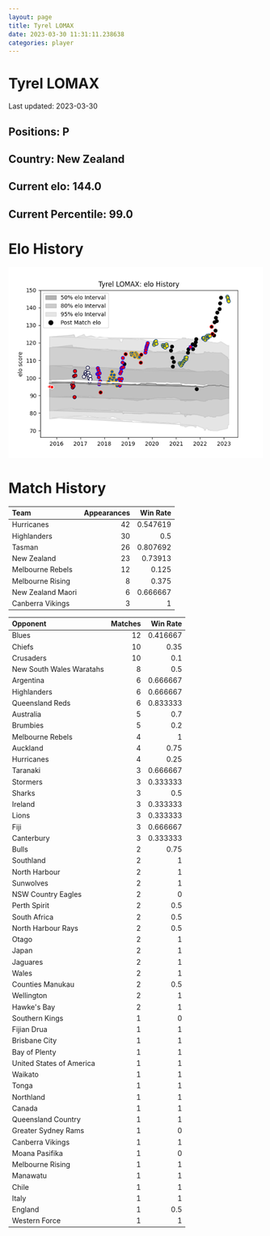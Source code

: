 ```yaml
---  
layout: page  
title: Tyrel LOMAX  
date: 2023-03-30 11:31:11.238638  
categories: player  
---
```

# Tyrel LOMAX


Last updated: 2023-03-30
## Positions: P

## Country: New Zealand

## Current elo: 144.0

## Current Percentile: 99.0

# Elo History


![elo history](history_TyrelLOMAX.png)
# Match History


| Team              |   Appearances |   Win Rate |
|:------------------|--------------:|-----------:|
| Hurricanes        |            42 |   0.547619 |
| Highlanders       |            30 |   0.5      |
| Tasman            |            26 |   0.807692 |
| New Zealand       |            23 |   0.73913  |
| Melbourne Rebels  |            12 |   0.125    |
| Melbourne Rising  |             8 |   0.375    |
| New Zealand Maori |             6 |   0.666667 |
| Canberra Vikings  |             3 |   1        |

| Opponent                 |   Matches |   Win Rate |
|:-------------------------|----------:|-----------:|
| Blues                    |        12 |   0.416667 |
| Chiefs                   |        10 |   0.35     |
| Crusaders                |        10 |   0.1      |
| New South Wales Waratahs |         8 |   0.5      |
| Argentina                |         6 |   0.666667 |
| Highlanders              |         6 |   0.666667 |
| Queensland Reds          |         6 |   0.833333 |
| Australia                |         5 |   0.7      |
| Brumbies                 |         5 |   0.2      |
| Melbourne Rebels         |         4 |   1        |
| Auckland                 |         4 |   0.75     |
| Hurricanes               |         4 |   0.25     |
| Taranaki                 |         3 |   0.666667 |
| Stormers                 |         3 |   0.333333 |
| Sharks                   |         3 |   0.5      |
| Ireland                  |         3 |   0.333333 |
| Lions                    |         3 |   0.333333 |
| Fiji                     |         3 |   0.666667 |
| Canterbury               |         3 |   0.333333 |
| Bulls                    |         2 |   0.75     |
| Southland                |         2 |   1        |
| North Harbour            |         2 |   1        |
| Sunwolves                |         2 |   1        |
| NSW Country Eagles       |         2 |   0        |
| Perth Spirit             |         2 |   0.5      |
| South Africa             |         2 |   0.5      |
| North Harbour Rays       |         2 |   0.5      |
| Otago                    |         2 |   1        |
| Japan                    |         2 |   1        |
| Jaguares                 |         2 |   1        |
| Wales                    |         2 |   1        |
| Counties Manukau         |         2 |   0.5      |
| Wellington               |         2 |   1        |
| Hawke's Bay              |         2 |   1        |
| Southern Kings           |         1 |   0        |
| Fijian Drua              |         1 |   1        |
| Brisbane City            |         1 |   1        |
| Bay of Plenty            |         1 |   1        |
| United States of America |         1 |   1        |
| Waikato                  |         1 |   1        |
| Tonga                    |         1 |   1        |
| Northland                |         1 |   1        |
| Canada                   |         1 |   1        |
| Queensland Country       |         1 |   1        |
| Greater Sydney Rams      |         1 |   0        |
| Canberra Vikings         |         1 |   1        |
| Moana Pasifika           |         1 |   0        |
| Melbourne Rising         |         1 |   1        |
| Manawatu                 |         1 |   1        |
| Chile                    |         1 |   1        |
| Italy                    |         1 |   1        |
| England                  |         1 |   0.5      |
| Western Force            |         1 |   1        |